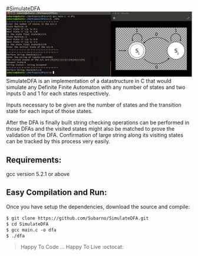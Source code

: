 #SimulateDFA
![alt text](https://github.com/Subarno/SimulateDFA/blob/master/img/Screenshot%20from%202016-07-29%2000-28-36.png "OverDracht")
SimulateDFA is an implementation of a datastructure in C that would simulate any Definite Finite Automaton with any number of states and two inputs 0 and 1 for each states respectively.

Inputs necessary to be given are the number of states and the transition state for each input of those states. 

After the DFA is finally built string checking operations can be performed in those DFAs and the visited states might also be matched to prove the validation of the DFA. Confirmation of large string along its visiting states can be tracked by this process very easily.

Requirements: 
--------------
  gcc version 5.2.1 or above
  
Easy Compilation and Run:
-------------------------
  Once you have setup the dependencies, download the source and compile:
`````````````````````````
$ git clone https://github.com/Subarno/SimulateDFA.git
$ cd SimulateDFA
$ gcc main.c -o dfa
$ ./dfa
````````````````````````````
> Happy To Code ... Happy To Live :octocat:


